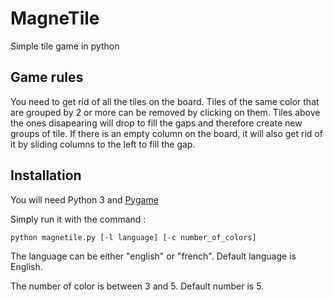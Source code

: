 # MagneTile
Simple tile game in python

## Game rules
You need to get rid of all the tiles on the board. Tiles of the same color that are grouped by 2 or more can be removed by clicking on them. Tiles above the ones disapearing will drop to fill the gaps and therefore create new groups of tile. If there is an empty column on the board, it will also get rid of it by sliding columns to the left to fill the gap. 

## Installation
You will need Python 3 and [Pygame](https://www.pygame.org/) 

Simply run it with the command : 
```bash
python magnetile.py [-l language] [-c number_of_colors]
```

The language can be either "english" or "french". Default language is English.

The number of color is between 3 and 5. Default number is 5.
